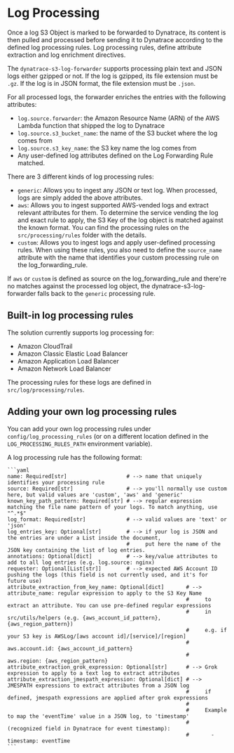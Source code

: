 # Log Processing

Once a log S3 Object is marked to be forwarded to Dynatrace, its content is then pulled and processed before sending it to Dynatrace according to the defined log processing rules. Log processing rules, define attribute extraction and log enrichment directives. 

The `dynatrace-s3-log-forwarder` supports processing plain text and JSON logs either gzipped or not. If the log is gzipped, its file extension must be `.gz`. If the log is in JSON format, the file extension must be `.json`.

For all processed logs, the forwarder enriches the entries with the following attributes:
* `log.source.forwarder`: the Amazon Resource Name (ARN) of the AWS Lambda function that shipped the log to Dynatrace
* `log.source.s3_bucket_name`: the name of the S3 bucket where the log comes from
* `log.source.s3_key_name`: the S3 key name the log comes from
* Any user-defined log attributes defined on the Log Forwarding Rule matched. 

There are 3 different kinds of log processing rules:
* `generic`: Allows you to ingest any JSON or text log. When processed, logs are simply added the above attributes. 
* `aws`: Allows you to ingest supported AWS-vended logs and extract relevant attributes for them. To determine the service vending the log and exact rule to apply, the S3 Key of the log object is matched against the known format. You can find the processing rules on the `src/processing/rules` folder with the details. 
* `custom`: Allows you to ingest logs and apply user-defined processing rules. When using these rules, you also need to define the `source_name` attribute with the name that identifies your custom processing rule on the log_forwarding_rule.

If `aws` or `custom` is defined as source on the log_forwarding_rule and there're no matches against the processed log object, the dynatrace-s3-log-forwarder falls back to the `generic` processing rule. 

## Built-in log processing rules

The solution currently supports log processing for:
* Amazon CloudTrail
* Amazon Classic Elastic Load Balancer 
* Amazon Application Load Balancer
* Amazon Network Load Balancer

The processing rules for these logs are defined in `src/log/processing/rules`.

## Adding your own log processing rules

You can add your own log processing rules under `config/log_processing_rules` (or on a different location defined in the `LOG_PROCESSING_RULES_PATH` environment variable).

A log processing rule has the following format:

    ```yaml
    name: Required[str]                   # --> name that uniquely identifies your processing rule
    source: Required[str]                 # --> you'll normally use custom here, but valid values are 'custom', 'aws' and 'generic'
    known_key_path_pattern: Required[str] # --> regular expression matching the file name pattern of your logs. To match anything, use "^.*$"
    log_format: Required[str]             # --> valid values are 'text' or 'json'
    log_entries_key: Optional[str]        # --> if your log is JSON and the entries are under a List inside the document, 
                                          #     put here the name of the JSON key containing the list of log entries. 
    annotations: Optional[dict]           # --> key/value attributes to add to all log entries (e.g. log.source: nginx)
    requester: Optional[List[str]]        # --> expected AWS Account ID pushing the logs (this field is not currently used, and it's for future use)
    attribute_extraction_from_key_name: Optional[dict]       # --> attribute_name: regular expression to apply to the S3 Key Name 
                                                             #     to extract an attribute. You can use pre-defined regular expressions 
                                                             #     in src/utils/helpers (e.g. {aws_account_id_pattern}, {aws_region_pattern})
                                                             #     e.g. if your S3 key is AWSLog/[aws account id]/[service]/[region]
                                                             #       aws.account.id: {aws_account_id_pattern}
                                                             #       aws.region: {aws_region_pattern}
    attribute_extraction_grok_expression: Optional[str]      # --> Grok expression to apply to a text log to extract attributes
    attribute_extraction_jmespath_expression: Optional[dict] # --> JMESPATH expressions to extract attributes from a JSON log 
                                                             #     if defined, jmespath expressions are applied after grok expressions
                                                             #
                                                             #     Example to map the 'eventTime' value in a JSON log, to 'timestamp' 
                                                             #     (recognized field in Dynatrace for event timestamp):
                                                             #       - timestamp: eventTime 
    ```